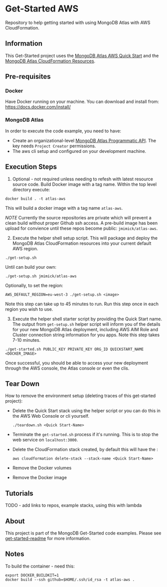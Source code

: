 # Get-Started AWS

Repository to help getting started with using MongoDB Atlas with AWS CloudFormation.

## Information

This Get-Started project uses the [MongoDB Atlas AWS Quick Start]() and the [MongoDB Atlas CloudFormation Resources]().

## Pre-requisites 

### Docker 

Have Docker running on your machine. You can download and install from: https://docs.docker.com/install/

### MongoDB Atlas

In order to execute the code example, you need to have: 

* Create an organizational-level [MongoDB Atlas Programmatic API](https://docs.atlas.mongodb.com/configure-api-access#programmatic-api-keys). The key needs `Project Creator` permissions.
* The aws cli setup and configured on your development machine. 

##  Execution Steps 

1. Optional - not required unless needing to refesh with latest resource source code.
   Build Docker image with a tag name. Within the top level directory execute: 
  ```
  docker build . -t atlas-aws
  ```
   This will build a docker image with a tag name `atlas-aws`. 

   *NOTE* Currently the source repositories are private which will prevent a clean build without proper Github ssh access. A pre-build image has been upload for convience until these repos become public: `jmimick/atlas-aws`. 

2. Execute the helper shell setup script. This will package and deploy the MongoDB Atlas CloudFormation resources into your current default AWS region. 
  ```
  ./get-setup.sh
  ```
  
  Until can build your own:

  ```
  ./get-setup.sh jmimick/atlas-aws
  ```

  Optionally, to set the region:
  ```
  AWS_DEFAULT_REGION=eu-west-3 ./get-setup.sh <image>
  ```
  Note this step can take up to 45 minutes to run.
  Run this step once in each region you wish to use.

3. Execute the helper shell starter script by providing the Quick Start name. The output from `get-setup.sh` helper script will inform you of the details for your new MongoDB Atlas deployment, including AWS AIM Role and Cluster connection string information for you apps. Note this step takes 7-10 minutes. 
  ```
  ./get-started.sh PUBLIC_KEY PRIVATE_KEY ORG_ID QUICKSTART_NAME <DOCKER_IMAGE>
  ```
Once successful, you should be able to access your new deployment through the AWS console, the Atlas console or even the clis.

## Tear Down 

How to remove the environment setup (deleting traces of this get-started project):

* Delete the Quick Start stack using the helper script or you can do this in the AWS Web Console or cli yourself.
  ```
  ./teardown.sh <Quick Start-Name>
  ```

* Terminate the `get-started.sh` process if it's running. This is to stop the web service on `localhost:3000`.
* Delete the CloudFormation stack created, by default this will have the <Quick Start-Name>:
   ```
   aws cloudformation delete-stack --stack-name <Quick Start-Name>
   ```
* Remove the Docker volumes
* Remove the Docker image

## Tutorials

TODO - add links to repos, example stacks, using this with lambda

## About 

This project is part of the MongoDB Get-Started code examples. Please see [get-started-readme](https://github.com/mongodb-developer/get-started-readme) for more information. 


## Notes

To build the container - need this:
```
export DOCKER_BUILDKIT=1
docker build --ssh github=$HOME/.ssh/id_rsa -t atlas-aws .
```
